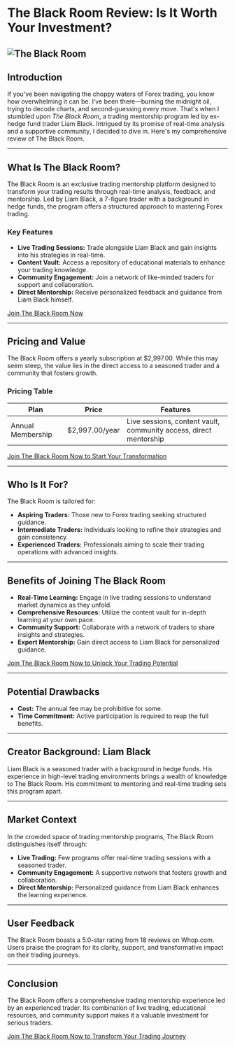 # The Black Room Review: Is It Worth Your Investment?
![The Black Room](https://github.com/user-attachments/assets/cb39406e-41f4-4690-915e-1f5c5bade01a)
---

## Introduction

If you've been navigating the choppy waters of Forex trading, you know how overwhelming it can be. I’ve been there—burning the midnight oil, trying to decode charts, and second-guessing every move. That's when I stumbled upon *The Black Room*, a trading mentorship program led by ex-hedge fund trader Liam Black. Intrigued by its promise of real-time analysis and a supportive community, I decided to dive in. Here's my comprehensive review of The Black Room.

---

## What Is The Black Room?

The Black Room is an exclusive trading mentorship platform designed to transform your trading results through real-time analysis, feedback, and mentorship. Led by Liam Black, a 7-figure trader with a background in hedge funds, the program offers a structured approach to mastering Forex trading.

### Key Features

* **Live Trading Sessions:** Trade alongside Liam Black and gain insights into his strategies in real-time.
* **Content Vault:** Access a repository of educational materials to enhance your trading knowledge.
* **Community Engagement:** Join a network of like-minded traders for support and collaboration.
* **Direct Mentorship:** Receive personalized feedback and guidance from Liam Black himself.

[Join The Black Room Now](https://kelexbawz.com/theblackroom)

---

## Pricing and Value

The Black Room offers a yearly subscription at \$2,997.00. While this may seem steep, the value lies in the direct access to a seasoned trader and a community that fosters growth.

### Pricing Table

| Plan              | Price           | Features                                                          |
| ----------------- | --------------- | ----------------------------------------------------------------- |
| Annual Membership | \$2,997.00/year | Live sessions, content vault, community access, direct mentorship |

[Join The Black Room Now to Start Your Transformation](https://kelexbawz.com/theblackroom)

---

## Who Is It For?

The Black Room is tailored for:

* **Aspiring Traders:** Those new to Forex trading seeking structured guidance.
* **Intermediate Traders:** Individuals looking to refine their strategies and gain consistency.
* **Experienced Traders:** Professionals aiming to scale their trading operations with advanced insights.

---

## Benefits of Joining The Black Room

* **Real-Time Learning:** Engage in live trading sessions to understand market dynamics as they unfold.
* **Comprehensive Resources:** Utilize the content vault for in-depth learning at your own pace.
* **Community Support:** Collaborate with a network of traders to share insights and strategies.
* **Expert Mentorship:** Gain direct access to Liam Black for personalized guidance.

[Join The Black Room Now to Unlock Your Trading Potential](https://kelexbawz.com/theblackroom)

---

## Potential Drawbacks

* **Cost:** The annual fee may be prohibitive for some.
* **Time Commitment:** Active participation is required to reap the full benefits.

---

## Creator Background: Liam Black

Liam Black is a seasoned trader with a background in hedge funds. His experience in high-level trading environments brings a wealth of knowledge to The Black Room. His commitment to mentoring and real-time trading sets this program apart.

---

## Market Context

In the crowded space of trading mentorship programs, The Black Room distinguishes itself through:

* **Live Trading:** Few programs offer real-time trading sessions with a seasoned trader.
* **Community Engagement:** A supportive network that fosters growth and collaboration.
* **Direct Mentorship:** Personalized guidance from Liam Black enhances the learning experience.

---

## User Feedback

The Black Room boasts a 5.0-star rating from 18 reviews on Whop.com. Users praise the program for its clarity, support, and transformative impact on their trading journeys.

---

## Conclusion

The Black Room offers a comprehensive trading mentorship experience led by an experienced trader. Its combination of live trading, educational resources, and community support makes it a valuable investment for serious traders.

[Join The Black Room Now to Transform Your Trading Journey](https://kelexbawz.com/theblackroom)
